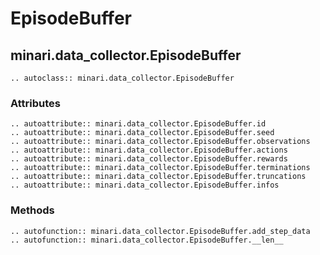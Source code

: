 # EpisodeBuffer

## minari.data_collector.EpisodeBuffer

```{eval-rst}
.. autoclass:: minari.data_collector.EpisodeBuffer
```

### Attributes

```{eval-rst}
.. autoattribute:: minari.data_collector.EpisodeBuffer.id
.. autoattribute:: minari.data_collector.EpisodeBuffer.seed
.. autoattribute:: minari.data_collector.EpisodeBuffer.observations
.. autoattribute:: minari.data_collector.EpisodeBuffer.actions
.. autoattribute:: minari.data_collector.EpisodeBuffer.rewards
.. autoattribute:: minari.data_collector.EpisodeBuffer.terminations
.. autoattribute:: minari.data_collector.EpisodeBuffer.truncations
.. autoattribute:: minari.data_collector.EpisodeBuffer.infos
```

### Methods

```{eval-rst}
.. autofunction:: minari.data_collector.EpisodeBuffer.add_step_data
.. autofunction:: minari.data_collector.EpisodeBuffer.__len__
```